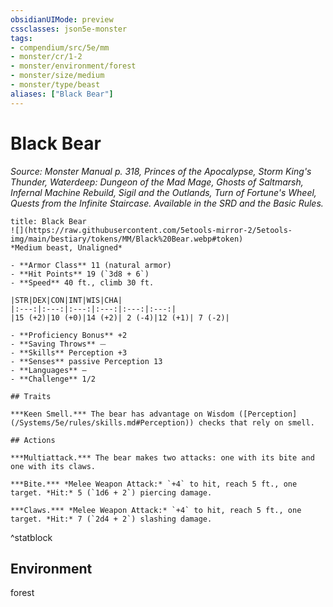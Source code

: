 ```yaml
---
obsidianUIMode: preview
cssclasses: json5e-monster
tags:
- compendium/src/5e/mm
- monster/cr/1-2
- monster/environment/forest
- monster/size/medium
- monster/type/beast
aliases: ["Black Bear"]
---
```

# Black Bear
*Source: Monster Manual p. 318, Princes of the Apocalypse, Storm King's Thunder, Waterdeep: Dungeon of the Mad Mage, Ghosts of Saltmarsh, Infernal Machine Rebuild, Sigil and the Outlands, Turn of Fortune's Wheel, Quests from the Infinite Staircase. Available in the SRD and the Basic Rules.*  

```ad-statblock
title: Black Bear
![](https://raw.githubusercontent.com/5etools-mirror-2/5etools-img/main/bestiary/tokens/MM/Black%20Bear.webp#token)
*Medium beast, Unaligned*

- **Armor Class** 11 (natural armor)
- **Hit Points** 19 (`3d8 + 6`)
- **Speed** 40 ft., climb 30 ft.

|STR|DEX|CON|INT|WIS|CHA|
|:---:|:---:|:---:|:---:|:---:|:---:|
|15 (+2)|10 (+0)|14 (+2)| 2 (-4)|12 (+1)| 7 (-2)|

- **Proficiency Bonus** +2
- **Saving Throws** ⏤
- **Skills** Perception +3
- **Senses** passive Perception 13
- **Languages** —
- **Challenge** 1/2

## Traits

***Keen Smell.*** The bear has advantage on Wisdom ([Perception](/Systems/5e/rules/skills.md#Perception)) checks that rely on smell.

## Actions

***Multiattack.*** The bear makes two attacks: one with its bite and one with its claws.

***Bite.*** *Melee Weapon Attack:* `+4` to hit, reach 5 ft., one target. *Hit:* 5 (`1d6 + 2`) piercing damage.

***Claws.*** *Melee Weapon Attack:* `+4` to hit, reach 5 ft., one target. *Hit:* 7 (`2d4 + 2`) slashing damage.
```
^statblock

## Environment

forest